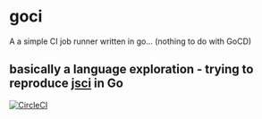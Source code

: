 # goci
A a simple CI job runner written in go... (nothing to do with GoCD)


## basically a language exploration - trying to reproduce [jsci](https://github.com/darrenmce/jsci) in Go

[![CircleCI](https://circleci.com/gh/darrenmce/goci/tree/master.svg?style=svg)](https://circleci.com/gh/darrenmce/goci/tree/master)
